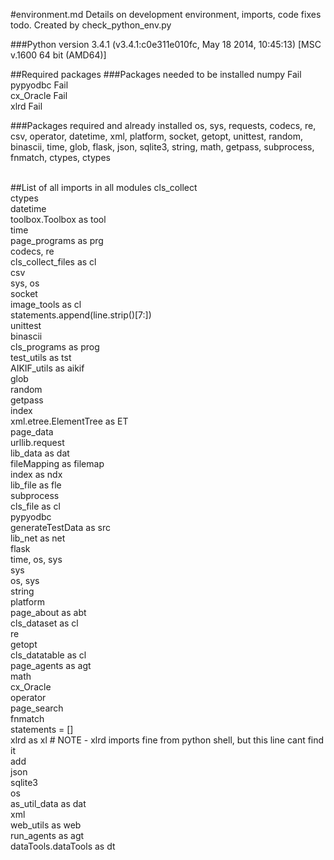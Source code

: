 #environment.md
Details on development environment, imports, code fixes todo.
Created by check_python_env.py


###Python version
3.4.1 (v3.4.1:c0e311e010fc, May 18 2014, 10:45:13) [MSC v.1600 64 bit (AMD64)]

##Required packages
###Packages needed to be installed
numpy Fail<BR>pypyodbc Fail<BR>cx_Oracle Fail<BR>xlrd Fail<BR>

###Packages required and already installed
os, sys, requests, codecs, re, csv, operator, datetime, xml, platform, socket, getopt, unittest, random, binascii, time, glob, flask, json, sqlite3, string, math, getpass, subprocess, fnmatch, ctypes, ctypes<BR><BR>

##List of all imports in all modules
cls_collect<BR>
ctypes<BR>
datetime<BR>
toolbox.Toolbox as tool<BR>
time<BR>
page_programs as prg<BR>
codecs, re<BR>
cls_collect_files as cl<BR>
csv<BR>
sys, os<BR>
socket<BR>
image_tools as cl<BR>
statements.append(line.strip()[7:])<BR>
unittest<BR>
binascii<BR>
cls_programs as prog<BR>
test_utils as tst<BR>
AIKIF_utils as aikif<BR>
glob<BR>
random<BR>
getpass<BR>
index<BR>
xml.etree.ElementTree as ET<BR>
page_data<BR>
urllib.request<BR>
lib_data as dat<BR>
fileMapping as filemap<BR>
index as ndx<BR>
lib_file as fle<BR>
subprocess<BR>
cls_file as cl<BR>
pypyodbc<BR>
generateTestData as src<BR>
lib_net as net<BR>
flask<BR>
time, os, sys<BR>
sys<BR>
os, sys<BR>
string<BR>
platform<BR>
page_about as abt<BR>
cls_dataset as cl<BR>
re<BR>
getopt<BR>
cls_datatable as cl<BR>
page_agents as agt<BR>
math<BR>
cx_Oracle<BR>
operator<BR>
page_search<BR>
fnmatch<BR>
statements = []<BR>
xlrd as xl        # NOTE - xlrd imports fine from python shell, but this line cant find it<BR>
add<BR>
json<BR>
sqlite3<BR>
os<BR>
as_util_data as dat<BR>
xml<BR>
web_utils as web<BR>
run_agents as agt<BR>
dataTools.dataTools as dt<BR>
